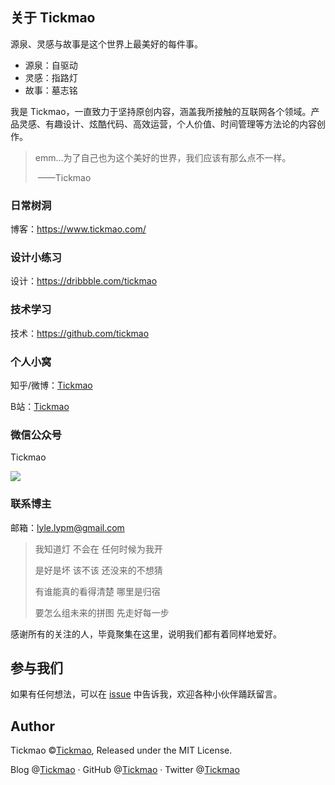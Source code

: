 ## 关于 Tickmao

源泉、灵感与故事是这个世界上最美好的每件事。

- 源泉：自驱动
- 灵感：指路灯
- 故事：墓志铭



我是 Tickmao，一直致力于坚持原创内容，涵盖我所接触的互联网各个领域。产品灵感、有趣设计、炫酷代码、高效运营，个人价值、时间管理等方法论的内容创作。

> emm…为了自己也为这个美好的世界，我们应该有那么点不一样。
>
> ​                                                                                                                       ——Tickmao

### 日常树洞

博客：https://www.tickmao.com/



### 设计小练习

设计：https://dribbble.com/tickmao



### 技术学习

技术：https://github.com/tickmao



### 个人小窝

知乎/微博：[Tickmao](<https://weibo.com/2959377961/>)

B站：[Tickmao](<https://space.bilibili.com/36726543>)



### 微信公众号

Tickmao

![](https://i.loli.net/2018/04/15/5ad369298dc0c.jpg)

### 联系博主

邮箱：lyle.lypm@gmail.com



> 我知道灯 不会在 任何时候为我开
>
> 是好是坏 该不该 还没来的不想猜
>
> 有谁能真的看得清楚 哪里是归宿
>
> 要怎么组未来的拼图 先走好每一步
>
>

感谢所有的关注的人，毕竟聚集在这里，说明我们都有着同样地爱好。

## 参与我们

如果有任何想法，可以在 [issue](https://github.com/tickmao/tickmao.github.io/issues) 中告诉我，欢迎各种小伙伴踊跃留言。

## Author

Tickmao ©[Tickmao](https://www.tickmao.com), Released under the MIT License.

Blog @[Tickmao](https://www.tickmao.com) · GitHub @[Tickmao](https://github.com/tickmao) · Twitter @[Tickmao](https://twitter.com/tcikamo)